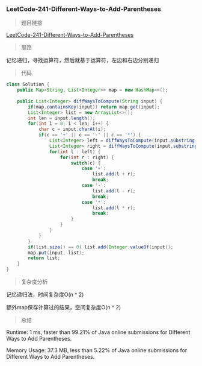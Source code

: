 ### LeetCode-241-Different-Ways-to-Add-Parentheses

> 题目链接

[LeetCode-241-Different-Ways-to-Add-Parentheses](https://leetcode.com/problems/different-ways-to-add-parentheses/)

> 思路

记忆递归，寻找运算符，然后就基于运算符，左边和右边分别递归

> 代码

```java
class Solution {
    public Map<String, List<Integer>> map = new HashMap<>();
    
    public List<Integer> diffWaysToCompute(String input) {
        if(map.containsKey(input)) return map.get(input);
        List<Integer> list = new ArrayList<>();
        int len = input.length();
        for(int i = 0; i < len; i++) {
            char c = input.charAt(i);
            if(c == '+' || c == '-' || c == '*') {  
                List<Integer> left = diffWaysToCompute(input.substring(0, i));
                List<Integer> right = diffWaysToCompute(input.substring(i+1, input.length()));
                for(int l : left) {
                    for(int r : right) {
                        switch(c) {
                            case '+':
                                list.add(l + r);
                                break;
                            case '-':
                                list.add(l - r);
                                break;
                            case '*':
                                list.add(l * r);
                                break;
                        }
                    }
                }
            }
        }
        if(list.size() == 0) list.add(Integer.valueOf(input));
        map.put(input, list);
        return list;
    }
}
```

> 复杂度分析

记忆递归法，时间复杂度O(n ^ 2)

额外map保存计算过的结果，空间复杂度O(n ^ 2)

> 总结

Runtime: 1 ms, faster than 99.21% of Java online submissions for Different Ways to Add Parentheses.

Memory Usage: 37.3 MB, less than 5.22% of Java online submissions for Different Ways to Add Parentheses.

